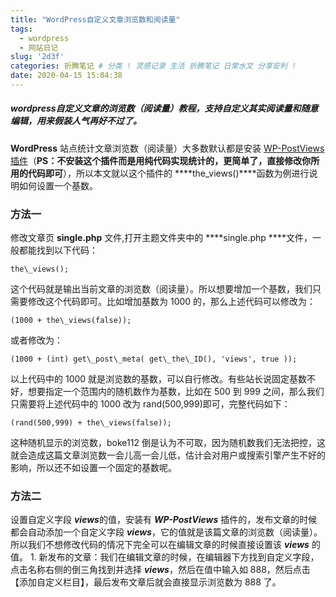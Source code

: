```yaml
---
title: "WordPress自定义文章浏览数和阅读量"
tags:
  - wordpress
  - 网站日记
slug: '2d3f'
categories: 折腾笔记 # 分类 ! 灵感记录 生活 折腾笔记 日常水文 分享安利 !
date: 2020-04-15 15:04:38
---
```


##### wordpress自定义文章的浏览数（阅读量）教程，支持自定义其实阅读量和随意编辑，用来假装人气再好不过了。

**WordPress** 站点统计文章浏览数（阅读量）大多数默认都是安装 [WP-PostViews 插件](https://github.com/lesterchan/wp-postviews/)（**PS：不安装这个插件而是用纯代码实现统计的，更简单了，直接修改你所用的代码即可**），所以本文就以这个插件的 ****the\_views()****函数为例进行说明如何设置一个基数。

### 方法一

修改文章页 ****single.php**** 文件,打开主题文件夹中的 ****single.php ****文件，一般都能找到以下代码：

    the\_views();

这个代码就是输出当前文章的浏览数（阅读量）。所以想要增加一个基数，我们只需要修改这个代码即可。比如增加基数为 1000 的，那么上述代码可以修改为：

    (1000 + the\_views(false));

或者修改为：

    (1000 + (int) get\_post\_meta( get\_the\_ID(), 'views', true ));

以上代码中的 1000 就是浏览数的基数，可以自行修改。有些站长说固定基数不好，想要指定一个范围内的随机数作为基数，比如在 500 到 999 之间，那么我们只需要将上述代码中的 1000 改为 rand(500,999)即可，完整代码如下：

    (rand(500,999) + the\_views(false));

这种随机显示的浏览数，boke112 倒是认为不可取，因为随机数我们无法把控，这就会造成这篇文章浏览数一会儿高一会儿低，估计会对用户或搜索引擎产生不好的影响，所以还不如设置一个固定的基数呢。

### 方法二

设置自定义字段 ***views***的值，安装有 ***WP-PostViews*** 插件的，发布文章的时候都会自动添加一个自定义字段 ***views***，它的值就是该篇文章的浏览数（阅读量）。所以我们不想修改代码的情况下完全可以在编辑文章的时候直接设置该 ***views*** 的值。 1. 新发布的文章：我们在编辑文章的时候，在编辑器下方找到自定义字段，点击名称右侧的倒三角找到并选择 ***views***，然后在值中输入如 888，然后点击【添加自定义栏目】，最后发布文章后就会直接显示浏览数为 888 了。